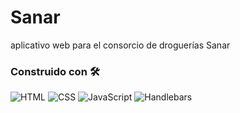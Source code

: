 # Sanar
aplicativo web para el consorcio de droguerías Sanar

### Construido con 🛠️
<img alt="HTML" src="https://img.shields.io/badge/HTML-E34F26.svg?logo=html5&logoColor=white"> <img alt="CSS" src="https://img.shields.io/badge/CSS-1572B6.svg?logo=css3&logoColor=white"> <img alt="JavaScript" src="https://img.shields.io/badge/JavaScript-F7DF1E.svg?logo=javascript&logoColor=black"> <img alt="Handlebars" src="https://img.shields.io/badge/Handlebars-8106C3.svg?logo=handlebarsdotjs&logoColor=black">
